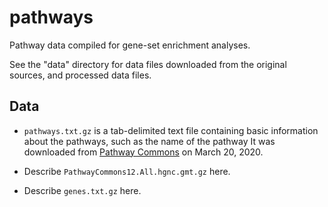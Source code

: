 # pathways

Pathway data compiled for gene-set enrichment analyses.

See the "data" directory for data files downloaded from the original
sources, and processed data files.

## Data

+ `pathways.txt.gz` is a tab-delimited text file containing basic
  information about the pathways, such as the name of the pathway  It
  was downloaded from [Pathway Commons][pc-12-downloads] on March
  20, 2020.

+ Describe `PathwayCommons12.All.hgnc.gmt.gz` here.

+ Describe `genes.txt.gz` here.

[pc-12-downloads]: https://www.pathwaycommons.org/archives/PC2/v12
